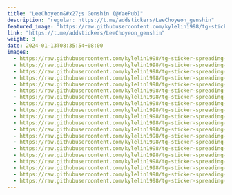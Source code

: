 ```yaml
---
title: "LeeChoyeon&#x27;s Genshin (@YaePub)"
description: "regular: https://t.me/addstickers/LeeChoyeon_genshin"
featured_image: "https://raw.githubusercontent.com/kylelin1998/tg-sticker-spreading-worldwide-images/main/img/a108645c-a08d-4b29-b29e-cdb984b0265f.jpg"
link: "https://t.me/addstickers/LeeChoyeon_genshin"
weight: 3
date: 2024-01-13T08:35:54+08:00
images:
  - https://raw.githubusercontent.com/kylelin1998/tg-sticker-spreading-worldwide-images/main/img/a108645c-a08d-4b29-b29e-cdb984b0265f.jpg
  - https://raw.githubusercontent.com/kylelin1998/tg-sticker-spreading-worldwide-images/main/img/8ff5a31d-fc08-4ebd-81a0-e6aea1e7193a.jpg
  - https://raw.githubusercontent.com/kylelin1998/tg-sticker-spreading-worldwide-images/main/img/dceda64b-74f5-442b-acc3-6d612a493ce2.jpg
  - https://raw.githubusercontent.com/kylelin1998/tg-sticker-spreading-worldwide-images/main/img/d1b270ae-3f24-4d68-bbbb-31bc4589ee9b.jpg
  - https://raw.githubusercontent.com/kylelin1998/tg-sticker-spreading-worldwide-images/main/img/80e3dcbf-c843-4836-9a81-3f051679df57.jpg
  - https://raw.githubusercontent.com/kylelin1998/tg-sticker-spreading-worldwide-images/main/img/83ba68e8-a385-4c16-ad35-3514930c73ff.jpg
  - https://raw.githubusercontent.com/kylelin1998/tg-sticker-spreading-worldwide-images/main/img/8880da9e-6f77-43f5-b490-dc1bb053423d.jpg
  - https://raw.githubusercontent.com/kylelin1998/tg-sticker-spreading-worldwide-images/main/img/ef2baa6d-4deb-4339-ac32-d75b2494ed41.jpg
  - https://raw.githubusercontent.com/kylelin1998/tg-sticker-spreading-worldwide-images/main/img/05b13459-871b-4433-8bb8-c3c82cd7590c.jpg
  - https://raw.githubusercontent.com/kylelin1998/tg-sticker-spreading-worldwide-images/main/img/b00f469a-4fa9-4117-9d7c-f5ec2b150694.jpg
  - https://raw.githubusercontent.com/kylelin1998/tg-sticker-spreading-worldwide-images/main/img/e30bea53-eda6-4d75-bdcb-c1ce1a0a70d0.jpg
  - https://raw.githubusercontent.com/kylelin1998/tg-sticker-spreading-worldwide-images/main/img/7f5fc3b5-e295-4c34-bdcd-f6236d264b48.jpg
  - https://raw.githubusercontent.com/kylelin1998/tg-sticker-spreading-worldwide-images/main/img/c4d67541-5f26-4785-81fd-a51b547a2941.jpg
  - https://raw.githubusercontent.com/kylelin1998/tg-sticker-spreading-worldwide-images/main/img/ff647f1d-1d17-4eb0-b9e4-baeb8435cb21.jpg
  - https://raw.githubusercontent.com/kylelin1998/tg-sticker-spreading-worldwide-images/main/img/74f544c0-ad2d-43dd-9db2-87c6bf0c12b7.jpg
  - https://raw.githubusercontent.com/kylelin1998/tg-sticker-spreading-worldwide-images/main/img/60237bc1-b845-4f18-a537-4393bf91671e.jpg
  - https://raw.githubusercontent.com/kylelin1998/tg-sticker-spreading-worldwide-images/main/img/012249bc-0c3a-4a91-97a0-f89a2a538525.jpg
  - https://raw.githubusercontent.com/kylelin1998/tg-sticker-spreading-worldwide-images/main/img/50748b91-97f6-4655-99bc-bc38fa50c76a.jpg
  - https://raw.githubusercontent.com/kylelin1998/tg-sticker-spreading-worldwide-images/main/img/859e962e-8212-47ac-a6bc-6ef74b352205.jpg
  - https://raw.githubusercontent.com/kylelin1998/tg-sticker-spreading-worldwide-images/main/img/bb7442a6-941a-45b6-988c-fbdb42e8f8ba.jpg
---
```

